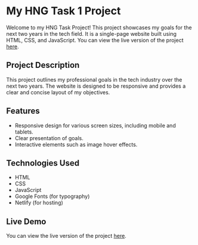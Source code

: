 
# My HNG Task 1 Project

Welcome to my HNG Task Project! This project showcases my goals for the next two years in the tech field. It is a single-page website built using HTML, CSS, and JavaScript. You can view the live version of the project [here](https://my-hng-task-one.netlify.app).


## Project Description

This project outlines my professional goals in the tech industry over the next two years. The website is designed to be responsive and provides a clear and concise layout of my objectives.

## Features

- Responsive design for various screen sizes, including mobile and tablets.
- Clear presentation of goals.
- Interactive elements such as image hover effects.

## Technologies Used

- HTML
- CSS
- JavaScript
- Google Fonts (for typography)
- Netlify (for hosting)


## Live Demo

You can view the live version of the project [here](https://my-hng-task-one.netlify.app).



